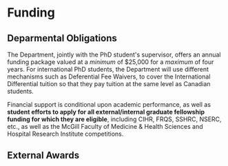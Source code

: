 # Funding

## Deparmental Obligations
The Department, jointly with the PhD student's supervisor, offers an annual funding package valued at a *minimum* of $25,000 for a *maximum* of four years. For international PhD students, the Department will use different mechanisms such as Deferential Fee Waivers, to cover the International Differential tuition so that they pay tuition at the same level as Canadian students.

Financial support is conditional upon academic performance, as well as **student efforts to apply for all external/internal graduate fellowship funding for which they are eligible**, including CIHR, FRQS, SSHRC, NSERC, etc., as well as the McGill Faculty of Medicine & Health Sciences and Hospital Research Institute competitions.

## External Awards
